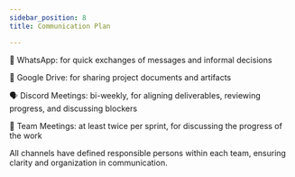 ```yaml
---
sidebar_position: 8
title: Communication Plan

---
```


📱 WhatsApp: for quick exchanges of messages and informal decisions

📂 Google Drive: for sharing project documents and artifacts

🗣️ Discord Meetings: bi-weekly, for aligning deliverables, reviewing progress, and discussing blockers

🔄 Team Meetings: at least twice per sprint, for discussing the progress of the work

All channels have defined responsible persons within each team, ensuring clarity and organization in communication.